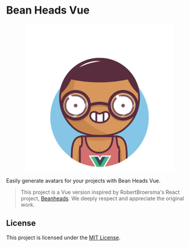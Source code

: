# Bean Heads Vue

<p align="center">
  <img alt="Bean Heads Characters" src="./demo/beanheads-demo.gif" width="400"/>
</p>

Easily generate avatars for your projects with Bean Heads Vue.

> This project is a Vue version inspired by RobertBroersma's React project, [Beanheads](https://github.com/RobertBroersma/beanheads). We deeply respect and appreciate the original work.

## License

This project is licensed under the [MIT License](https://opensource.org/license/MIT).
